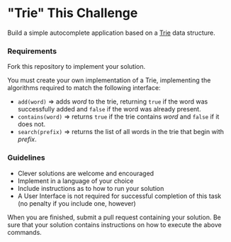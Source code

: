 # "Trie" This Challenge

Build a simple autocomplete application based on a [Trie](https://en.wikipedia.org/wiki/Trie) data structure.
 
### Requirements
Fork this repository to implement your solution. 

You must create your own implementation of a Trie, implementing the algorithms required to match the following interface:
* `add(word)` => adds *word* to the trie, returning `true` if the word was successfully added and `false` if the word was already present.
* `contains(word)` => returns `true` if the trie contains *word* and `false` if it does not.
* `search(prefix)` => returns the list of all words in the trie that begin with *prefix*. 
 
### Guidelines
* Clever solutions are welcome and encouraged
* Implement in a language of your choice
* Include instructions as to how to run your solution
* A User Interface is not required for successful completion of this task (no penalty if you include one, however)

When you are finished, submit a pull request containing your solution. Be sure that your solution contains instructions on how to execute the above commands.
